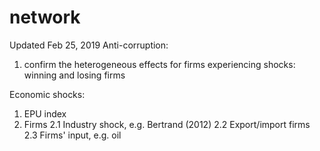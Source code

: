 # network

Updated Feb 25, 2019 
Anti-corruption:
1. confirm the heterogeneous effects for firms experiencing shocks: winning and losing firms

Economic shocks:
1. EPU index
2. Firms 
2.1 Industry shock, e.g. Bertrand (2012)
2.2 Export/import firms
2.3 Firms' input, e.g. oil 
